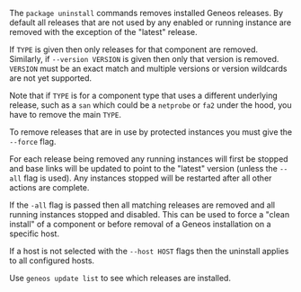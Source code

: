 The `package uninstall` commands removes installed Geneos releases. By
default all releases that are not used by any enabled or running
instance are removed with the exception of the "latest" release.

If `TYPE` is given then only releases for that component are removed.
Similarly, if `--version VERSION` is given then only that version is
removed. `VERSION` must be an exact match and multiple versions or
version wildcards are not yet supported.

Note that if `TYPE` is for a component type that uses a different
underlying release, such as a `san` which could be a `netprobe` or `fa2`
under the hood, you have to remove the main `TYPE`.

To remove releases that are in use by protected instances you must give
the `--force` flag.

For each release being removed any running instances will first be
stopped and base links will be updated to point to the "latest" version
(unless the `--all` flag is used). Any instances stopped will be
restarted after all other actions are complete.

If the `-all` flag is passed then all matching releases are removed and
all running instances stopped and disabled. This can be used to force a
"clean install" of a component or before removal of a Geneos
installation on a specific host.

If a host is not selected with the `--host HOST` flags then the
uninstall applies to all configured hosts. 

Use `geneos update list` to see which releases are installed.
